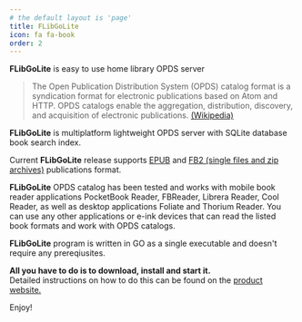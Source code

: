 ```yaml
---
# the default layout is 'page'
title: FLibGoLite
icon: fa fa-book
order: 2
---
```


__FLibGoLite__ is easy to use home library OPDS server 

>The Open Publication Distribution System (OPDS) catalog format is a syndication format for electronic publications based on Atom and HTTP. OPDS catalogs enable the aggregation, distribution, discovery, and acquisition of electronic publications. [(Wikipedia)](https://en.wikipedia.org/wiki/Open_Publication_Distribution_System)

__FLibGoLite__ is multiplatform lightweight OPDS server with SQLite database book search index.

Current __FLibGoLite__ release supports [EPUB](https://en.wikipedia.org/wiki/EPUB) and [FB2 (single files and zip archives)](https://github.com/gribuser/fb2) publications format.

__FLibGoLite__ OPDS catalog has been tested and works with mobile book reader applications PocketBook Reader, FBReader, Librera Reader, Cool Reader, as well as desktop applications Foliate and Thorium Reader. You can use any other applications or e-ink devices that can read the listed book formats and work with OPDS catalogs.

__FLibGoLite__ program is written in GO as a single executable and doesn't require any prereqiusites.

__All you have to do is to download, install and start it.__    
Detailed instructions on how to do this can be found on the [product website.](https://vinser.github.io/flibgolite/)

Enjoy!  

